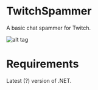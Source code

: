 # TwitchSpammer
A basic chat spammer for Twitch.

![alt tag](https://raw.githubusercontent.com/qubard/TwitchSpammer/master/screenshot.png)

# Requirements

Latest (?) version of .NET.
